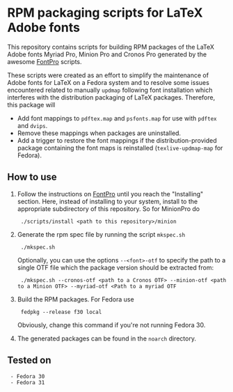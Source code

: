 # RPM packaging scripts for LaTeX Adobe fonts

This repository contains scripts for building RPM packages of the
LaTeX Adobe fonts Myriad Pro, Minion Pro and Cronos Pro generated by
the awesome [FontPro](https://github.com/sebschub/FontPro) scripts.

These scripts were created as an effort to simplify the maintenance of
Adobe fonts for LaTeX on a Fedora system and to resolve some issues
encountered related to manually `updmap` following font installation
which interferes with the distribution packaging of LaTeX
packages. Therefore, this package will

* Add font mappings to `pdftex.map` and `psfonts.map` for use with
 `pdftex` and `dvips`.
* Remove these mappings when packages are uninstalled.
* Add a trigger to restore the font mappings if the
  distribution-provided package containing the font maps is
  reinstalled (`texlive-updmap-map` for Fedora).

## How to use
1. Follow the instructions on
   [FontPro](https://github.com/sebschub/FontPro) until you reach the
   "Installing" section. Here, instead of installing to your system,
   install to the appropriate subdirectory of this repository. So for
   MinionPro do

        ./scripts/install <path to this repository>/minion

2. Generate the rpm spec file by running the script `mkspec.sh`

        ./mkspec.sh

    Optionally, you can use the options `--<font>-otf` to specify the
    path to a single OTF file which the package version should be
    extracted from:

        ./mkspec.sh --cronos-otf <path to a Cronos OTF> --minion-otf <path to a Minion OTF> --myriad-otf <Path to a myriad OTF

3. Build the RPM packages. For Fedora use

        fedpkg --release f30 local

    Obviously, change this command if you're not running Fedora 30.

4. The generated packages can be found in the `noarch` directory.

## Tested on
     - Fedora 30
     - Fedora 31
